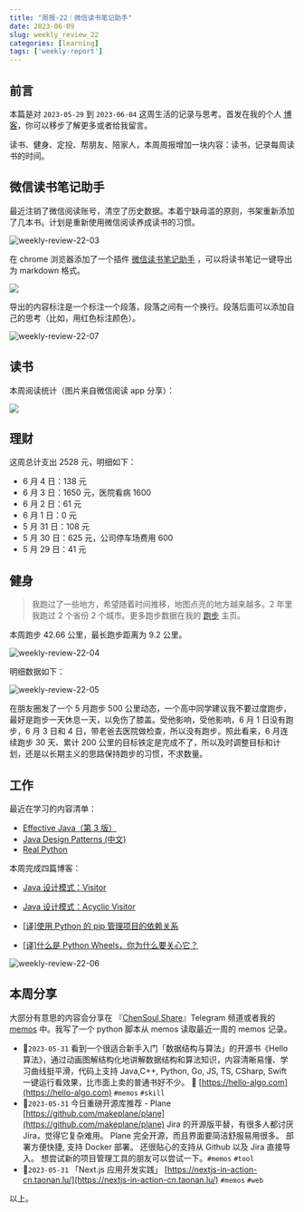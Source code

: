 ```yaml
---
title: "周报-22｜微信读书笔记助手"
date: 2023-06-09
slug: weekly_review_22
categories: [learning]
tags: ['weekly-report']
---
```


## 前言

本篇是对 `2023-05-29` 到 `2023-06-04` 这周生活的记录与思考。首发在我的个人 [博客](https://blog.chensoul.cc/)，你可以移步了解更多或者给我留言。

读书、健身、定投、帮朋友、陪家人，本周周报增加一块内容：读书，记录每周读书的时间。

## 微信读书笔记助手

最近注销了微信阅读账号，清空了历史数据。本着宁缺毋滥的原则，书架重新添加了几本书。计划是重新使用微信阅读养成读书的习惯。

![weekly-review-22-03](../../../static/images/weekly-review-22-03.webp)

在 chrome 浏览器添加了一个插件 [微信读书笔记助手](https://chrome.google.com/webstore/detail/%E5%BE%AE%E4%BF%A1%E8%AF%BB%E4%B9%A6%E7%AC%94%E8%AE%B0%E5%8A%A9%E6%89%8B/cmlenojlebcodibpdhmklglnbaghpdcg) ，可以将读书笔记一键导出为 markdown 格式。

![](../../../static/images/weekly-review-22-02.webp)

导出的内容标注是一个标注一个段落，段落之间有一个换行。段落后面可以添加自己的思考（比如，用红色标注颜色）。

![weekly-review-22-07](../../../static/images/weekly-review-22-07.webp)

## 读书

本周阅读统计（图片来自微信阅读 app 分享）：

![](../../../static/images/weekly-review-22-01.webp)

## 理财

这周总计支出 2528 元，明细如下：

- 6 月 4 日：138 元
- 6 月 3 日：1650 元，医院看病 1600
- 6 月 2 日：61 元
- 6 月 1 日：0 元
- 5 月 31 日：108 元
- 5 月 30 日：625 元，公司停车场费用 600
- 5 月 29 日：41 元

## 健身

> 我跑过了一些地方，希望随着时间推移，地图点亮的地方越来越多。2 年里我跑过 2 个省份 2 个城市。更多跑步数据在我的 [跑步](https://run.chensoul.cc/) 主页。

本周跑步 42.66 公里，最长跑步距离为 9.2 公里。

![weekly-review-22-04](../../../static/images/weekly-review-22-04.webp)

明细数据如下：

![weekly-review-22-05](../../../static/images/weekly-review-22-05.webp)

在朋友圈发了一个 5 月跑步 500 公里动态，一个高中同学建议我不要过度跑步，最好是跑步一天休息一天，以免伤了膝盖。受他影响，受他影响，6 月 1 日没有跑步，6 月 3 日和 4 日，带老爸去医院做检查，所以没有跑步。照此看来，6 月连续跑步 30 天、累计 200 公里的目标铁定是完成不了，所以及时调整目标和计划，还是以长期主义的思路保持跑步的习惯，不求数量。

## 工作

最近在学习的内容清单：

- [Effective Java（第 3 版）](https://github.com/clxering/Effective-Java-3rd-edition-Chinese-English-bilingual/tree/dev)
- [Java Design Patterns (中文)](https://java-design-patterns.com/zh/)
- [Real Python](https://realpython.com/)

本周完成四篇博客：

- [Java 设计模式：Visitor](/posts/2023/06/02/java-design-patterns-visitor/)

- [Java 设计模式：Acyclic Visitor](/posts/2023/06/01/java-design-patterns-acyclic-visitor/)

- [[译]使用 Python 的 pip 管理项目的依赖关系](/posts/2023/06/01/what-is-pip/)
- [[译]什么是 Python Wheels，你为什么要关心它？](/posts/2023/06/01/python-wheels/)

![weekly-review-22-06](../../../static/images/weekly-review-22-06.webp)

## 本周分享

大部分有意思的内容会分享在 『[ChenSoul Share](https://t.me/ichensoul)』Telegram 频道或者我的 [memos](https://memos.chensoul.cc/) 中。我写了一个 python 脚本从 memos 读取最近一周的 memos 记录。

- 📌`2023-05-31` 看到一个很适合新手入门「数据结构与算法」的开源书《Hello 算法》，通过动画图解结构化地讲解数据结构和算法知识，内容清晰易懂、学习曲线挺平滑，代码上支持 Java,C++, Python, Go, JS, TS, CSharp, Swift 一键运行看效果，比市面上卖的普通书好不少。 🤖 [https://hello-algo.com](https://hello-algo.com) `#memos` `#skill`
- 📌`2023-05-31` 今日重磅开源库推荐 - Plane [https://github.com/makeplane/plane](https://github.com/makeplane/plane) Jira 的开源版平替，有很多人都讨厌 Jira，觉得它复杂难用。 Plane 完全开源，而且界面要简洁舒服易用很多。 部署方便快捷, 支持 Docker 部署。 还很贴心的支持从 Github 以及 Jira 直接导入。 想尝试新的项目管理工具的朋友可以尝试一下。`#memos` `#tool`
- 📌`2023-05-31` 「Next.js 应用开发实践」 [https://nextjs-in-action-cn.taonan.lu/](https://nextjs-in-action-cn.taonan.lu/) `#memos` `#web`

以上。
